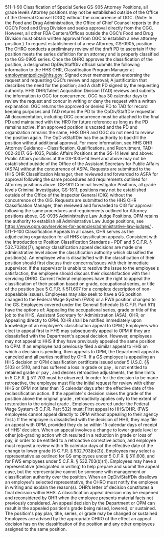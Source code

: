 
511-1-90 Classification of Special Series
GS-905 Attorney Positions, all grade levels
Attorney positions may not be established outside of the Office of the General Counsel (OGC) without the concurrence of OGC. (Note: In the Food and Drug Administration, the Office of Chief Counsel reports to the OGC’s Food and Drug Division and seeks approval directly from the OGC.  However, all other FDA Centers/Offices outside the OGC’s Food and Drug Division must obtain written approval from OGC to establish a new attorney position.) 
To request establishment of a new Attorney, GS-0905, position:
The OHRO conducts a preliminary review of the draft PD to ascertain if the position meets the series definition for an attorney and is properly classified to the GS-0905 series.
Once the OHRO approves the classification of the position,  a designated OpDiv/StaffDiv official submits the following information to the HHS OHR, Classification Program Manager at employmentpolicy@hhs.gov:
Signed cover memorandum endorsing the request and requesting OGC’s review and approval;
A justification that describes the need for the position; and
A draft PD signed by the requesting authority.
HHS OHR/Talent Acquisition Division (TAD) reviews and submits the information to OGC for concurrence.
OGC has 30 calendar days to review the request and concur in writing or deny the request with a written explanation. 
OGC returns the approved or denied PD to TAD for record keeping purposes and TAD returns the PD to the OpDiv/StaffDiv requestor. 
All documentation, including OGC concurrence must be attached to the final PD and maintained with the HRO for future reference as long as the PD remains active.
If an approved position is vacated and the PD and organization remains the same, HHS OHR and OGC do not need to review the position again. The OpDiv/StaffDiv has the authority to backfill the position without additional approval.
For more information, see HHS OHR Attorney Guidance – Classification, Qualifications, and Recruitment, TAD-002-2017.
GS-1035, Public Affairs Positions at the GS-14 level and above:
Public Affairs positions at the GS-1035-14 level and above may not be established outside of the Office of the Assistant Secretary for Public Affairs (ASPA) without the concurrence of ASPA.
Requests are submitted to the HHS OHR Classification Manager, then reviewed and forwarded to ASPA for approval following the same procedures and requirements outlined for Attorney positions above.
GS-1811 Criminal Investigator Positions, all grade levels
Criminal Investigator, GS-1811, positions may not be established outside of the Office of the Inspector General (OIG) without the concurrence of the OIG.
Requests are submitted to the HHS OHR Classification Manager, then reviewed and forwarded to OIG for approval following the same procedures and requirements outlined for Attorney positions above.
GS-0935 Administrative Law Judge Positions. OPM retains the authority to establish all Administrative Law Judge positions, see https://www.opm.gov/services-for-agencies/administrative-law-judges/ .
511-1-100 Classification Appeals
In all cases, OHR serves as the adjudicating organization for all HHS classification appeals. Consistent with the Introduction to Position Classification Standards - PDF and 5 C.F.R. § 532.703(b)(7), agency classification appeal decisions are made one administrative level above the classification authority which classified the position(s).
An employee who is dissatisfied with the classification of their position should first discuss their concerns/issues with their immediate supervisor. If the supervisor is unable to resolve the issue to the employee's satisfaction, the employee should discuss their dissatisfaction with their servicing OHRO.
Current federal employees have the right to appeal the classification of their position based on grade, occupational series, or title of the position (see 5 C.F.R. § 511.607 for a complete description of non-appealable issues). Employees may also seek to have a GS position changed to the Federal Wage System (FWS) or a FWS position changed to the GS.
Employees covered under the General Schedule (5 C.F.R. Part 511) have the options of:
Appealing the occupational series, grade or title of the job to the HHS, Assistant Secretary for Administration (ASA), OHR; or
Appealing directly to OPM. (OHR shall be notified immediately upon knowledge of an employee's classification appeal to OPM.)
Employees who elect to appeal first to HHS may subsequently appeal to OPM if they are dissatisfied with the Department's appeal decision. However, employees may not appeal to HHS if they have previously appealed the same position to OPM. 
If an employee had previously filed a similar appeal to HHS on which a decision is pending, then appeals to OPM, the Department appeal is canceled and all parties notified by OHR.
If a GS employee is appealing an HHS decision or OPM classification certificate issued under 5 U.S.C. §§ 5103  or 5110, and has suffered a loss in grade  or pay , is not entitled to retained grade  or pay , and desires retroactive adjustments, the time limits in 5 C.F.R. § 511.703 must be observed. In order for the decision to be made retroactive, the employee must file the initial request for review with either HHS or OPM not later than 15 calendar days  after the effective date  of the reclassification action. If the appellate’ s decision raises the grade  of the position  above the original grade , retroactivity applies only to the extent of restoration to the original grade .
Employees covered under the Federal Wage System (5 C.F.R. Part 532) must:
First appeal to HHS/OHR. (FWS employees cannot appeal directly to OPM without appealing to their agency first.)
If the employee is dissatisfied with the decision of HHS, they may file an appeal with OPM, provided they do so within 15 calendar days of receipt of HHS’ decision. 
When an appeal involves a change to lower grade level or other job-grading action which resulted in a reduction in grade or loss of pay, in order to be entitled to a retroactive corrective action, and employee must request a review within 15 calendar days of the effective date of the change to lower grade (5 C.F.R. § 532.703(b)(3)). 
Employees may select a representative as outlined for GS employees under 5 C.F.R. § 511.608, and for FWS employees under 5 C.F.R. § 532.703(b)(4). Employees may have a representative (designated in writing) to help prepare and submit the appeal case, but the representative cannot be someone with management or classification authority over the position. When an OpDiv/StaffDiv disallows an employee's selected representative, the OHRO must notify the employee in writing and explain the reason(s).
OHR’s letter of decision constitutes a final decision within HHS. A classification appeal decision may be reopened and reconsidered by OHR when the employee presents material facts not previously considered.
An appeal decision by the Department or OPM can result in the appealed position's grade being raised, lowered, or sustained. The position's pay plan, title, series, or grade may be changed or sustained. Employees are advised by the appropriate OHRO of the effect an appeal decision has on the classification of the position and any other employees assigned to the same position.